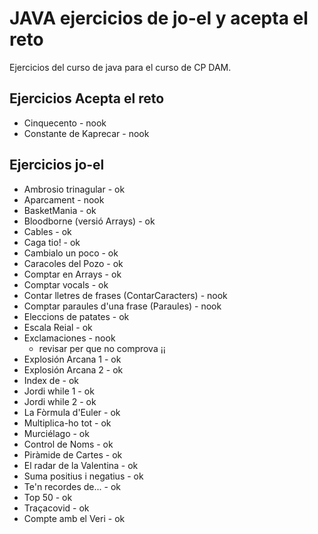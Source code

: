 # JAVA  ejercicios de jo-el y acepta el reto

Ejercicios del curso de java para el curso de CP DAM.

## Ejercicios Acepta el reto

- Cinquecento - nook
- Constante de Kaprecar - nook

## Ejercicios jo-el

- Ambrosio trinagular - ok
- Aparcament - nook
- BasketMania - ok
- Bloodborne (versió Arrays) - ok
- Cables - ok
- Caga tio! - ok
- Cambialo un poco - ok
- Caracoles del Pozo - ok
- Comptar en Arrays - ok
- Comptar vocals - ok
- Contar lletres de frases (ContarCaracters) - nook
- Comptar paraules d'una frase (Paraules) - nook
- Eleccions de patates - ok
- Escala Reial - ok
- Exclamaciones - nook
  - revisar per que no comprova ¡¡
- Explosión Arcana 1 - ok
- Explosión Arcana 2 - ok
- Index de - ok
- Jordi while 1 - ok
- Jordi while 2 - ok
- La Fòrmula d'Euler - ok
- Multiplica-ho tot - ok
- Murciélago - ok
- Control de Noms - ok
- Piràmide de Cartes - ok
- El radar de la Valentina - ok
- Suma positius i negatius - ok
- Te'n recordes de... - ok
- Top 50 - ok
- Traçacovid - ok
- Compte amb el Veri - ok
